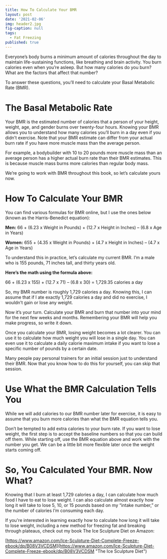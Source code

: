 ```yaml
---
title: How To Calculate Your BMR
layout: post
date: '2021-02-06'
img: header2.jpg
fig-caption: null
tags:
  - Fat Freezing
published: true
---
```

Everyone’s body burns a minimum amount of calories throughout the day to maintain life-sustaining functions, like breathing and brain activity. You burn calories even when you’re asleep. But how many calories do you burn? What are the factors that affect that number? 

To answer these questions, you’ll need to calculate your Basal Metabolic Rate (BMR).

# The Basal Metabolic Rate

Your BMR is the estimated number of calories that a person of your height, weight, age, and gender burns over twenty-four hours. Knowing your BMR allows you to understand how many calories you’ll burn in a day even if you didn’t exercise. Note that your BMR estimate can differ from your actual burn rate if you have more muscle mass than the average person.

For example, a bodybuilder with 10 to 20 pounds more muscle mass than an average person has a higher actual burn rate than their BMR estimates. This is because muscle mass burns more calories than regular body mass.

We’re going to work with BMR throughout this book, so let’s calculate yours now.


# How To Calculate Your BMR
You can find various formulas for BMR online, but I use the ones below (known as the Harris-Benedict equation):

**Men:** 66 + (6.23 x Weight in Pounds) + (12.7 x Height in Inches) – (6.8 x Age in Years)
   
**Women:** 655 + (4.35 x Weight in Pounds) + (4.7 x Height in Inches) – (4.7 x Age in Years)


To understand this in practice, let’s calculate my current BMR. I’m a male who is 155 pounds, 71 inches tall, and thirty years old.

**Here’s the math using the formula above:**

66 + (6.23 x 155) + (12.7 x 71) – (6.8 x 30) = 1,729.35 calories a day

So, my BMR number is roughly 1,729 calories a day. Knowing this, I can assume that if I ate exactly 1,729 calories a day and did no exercise, I wouldn’t gain or lose any weight.

Now it’s your turn. Calculate your BMR and burn that number into your mind for the next few weeks and months. Remembering your BMR will help you make progress, so write it down.

Once you calculate your BMR, losing weight becomes a lot clearer. You can use it to calculate how much weight you will lose in a single day. You can even use it to calculate a daily calorie maximum intake if you want to lose a specific number of pounds by a certain date.

Many people pay personal trainers for an initial session just to understand their BMR. Now that you know how to do this for yourself, you can skip that session.


# Use What the BMR Calculation Tells You

While we will add calories to our BMR number later for exercise, it is easy to assume that you burn more calories than what the BMR equation tells you.

Don’t be tempted to add extra calories to your burn rate. If you want to lose weight, the first step is to accept the baseline numbers so that you can build off them. While starting off, use the BMR equation above and work with the number you get. We can be a little bit more flexible later once the weight starts coming off.


# So, You Calculated Your BMR. Now What?

Knowing that I burn at least 1,729 calories a day, I can calculate how much food I have to eat to lose weight. I can also calculate almost exactly how long it will take to lose 5, 10, or 15 pounds based on my “intake number,” or the number of calories I’m consuming each day.

If you're interested in learning exactly how to calculate how long it will take to lose weight, including a new method for freezing fat and breaking through plateaus, check out my book The Ice Sculpture Diet on Amazon:

[https://www.amazon.com/Ice-Sculpture-Diet-Complete-Freeze-ebook/dp/B08V3VCDSM](https://www.amazon.com/Ice-Sculpture-Diet-Complete-Freeze-ebook/dp/B08V3VCDSM "The Ice Sculpture Diet")
